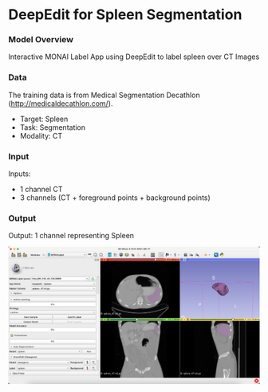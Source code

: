 # DeepEdit for Spleen Segmentation

### Model Overview

Interactive MONAI Label App using DeepEdit to label spleen over CT Images

### Data

The training data is from Medical Segmentation Decathlon (http://medicaldecathlon.com/).

- Target: Spleen
- Task: Segmentation 
- Modality: CT

### Input

Inputs: 

- 1 channel CT
- 3 channels (CT + foreground points + background points)

### Output

Output: 1 channel representing Spleen


![DeepEdit for spleen](../../docs/images/sample-apps/deepedit_spleen.png)